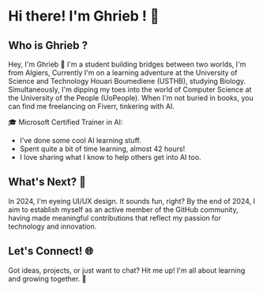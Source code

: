 # Hi there! I'm Ghrieb ! 🌟

## Who is Ghrieb ? 

Hey, I'm Ghrieb 👋 I'm a student building bridges between two worlds, I'm from Algiers, Currently I'm on a learning adventure at the University of Science and Technology Houari Boumediene (USTHB), studying Biology. Simultaneously, I'm dipping my toes into the world of Computer Science at the University of the People (UoPeople). When I'm not buried in books, you can find me freelancing on Fiverr, tinkering with AI.

🎓 Microsoft Certified Trainer in AI:
- I've done some cool AI learning stuff.
- Spent quite a bit of time learning, almost 42 hours!
- I love sharing what I know to help others get into AI too.

## What's Next? 🚀
In 2024, I'm eyeing UI/UX design. It sounds fun, right?
By the end of 2024, I aim to establish myself as an active member of the GitHub community, having made meaningful contributions that reflect my passion for technology and innovation.

## Let's Connect! 🌐

Got ideas, projects, or just want to chat? Hit me up! I'm all about learning and growing together. 🌱


<!---
Ghrieb/Ghrieb is a ✨ special ✨ repository because its `README.md` (this file) appears on your GitHub profile.
You can click the Preview link to take a look at your changes.
--->
